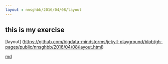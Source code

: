 ```yaml
---
layout : nnsghbb/2016/04/08/layout
---
```


## this is my exercise
[layout] (https://github.com/bigdata-mindstorms/jekyll-playground/blob/gh-pages/public/nnsghbb/2016/04/08/layout.html)


[md](https://github.com/bigdata-mindstorms/jekyll-playground/blob/gh-pages/public/nnsghbb/2016/04/08/index.md)
